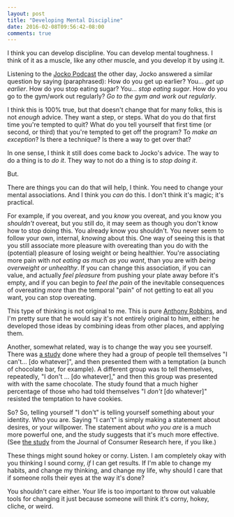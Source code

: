 ```yaml
---
layout: post
title: "Developing Mental Discipline"
date: 2016-02-08T09:56:42-08:00
comments: true
---
```

I think you can develop discipline. You can develop mental toughness. I think of it as a muscle, like any other muscle, and you develop it by using it.

Listening to the [Jocko Podcast](http://jockopodcast2.com/) the other day, Jocko answered a similar question by saying (paraphrased): How do you get up earlier? You... _get up earlier_. How do you stop eating sugar? You... _stop eating sugar_. How do you go to the gym/work out regularly? _Go to the gym and work out regularly_.

I think this is 100% true, but that doesn't change that for many folks, this is not _enough_ advice. They want a step, or steps. What do you do that first time you're tempted to quit? What do you tell yourself that first time (or second, or third) that you're tempted to get off the program? To _make an exception_? Is there a technique? Is there a way to get over that?

In one sense, I think it still does come back to Jocko's advice. The way to do a thing is to _do it_. They way to not do a thing is to _stop doing it_.

But.

There are things you can do that will help, I think. You need to change your mental associations. And I think you _can_ do this. I don't think it's magic; it's practical.

For example, if you overeat, and you _know_ you overeat, and you know you _shouldn't_ overeat, but you still do, it may seem as though you don't know how to stop doing this. You already know you shouldn't. You never seem to follow your own, internal, _knowing_ about this. One way of seeing this is that you still associate more pleasure with overeating than you do with the (potential) pleasure of losing weight or being healthier. You're associating more pain with _not eating as much as you want_, than you are with _being overweight or unhealthy_. If you can change this association, if you can value, and actually _feel pleasure_ from pushing your plate away before it's empty, and if you can begin to _feel the pain_ of the inevitable consequences of overeating _more_ than the temporal "pain" of not getting to eat all you want, you can stop overeating.

This type of thinking is not original to me. This is pure [Anthony Robbins](https://www.brainyquote.com/quotes/quotes/t/tonyrobbin147786.html), and I'm pretty sure that he would say it's not entirely original to him, either: he developed those ideas by combining ideas from other places, and applying them.

Another, somewhat related, way is to change the way you see yourself. There was [a study](http://www.ejcr.org/Curations-PDFs/Curations6/Patrick_Hagtvedt.pdf) done where they had a group of people tell themselves "I can't... [do whatever]", and then presented them with a temptation (a bunch of chocolate bar, for example). A different group was to tell themselves, repeatedly, "I don't ... [do whatever]," and then this group was presented with with the same chocolate. The study found that a much higher percentage of those who had told themselves "I _don't_ [do whatever]" resisted the temptation to have cookies.

So? So, telling yourself "I don't" is telling yourself something about your identity. Who you are. Saying "I can't" is simply making a statement about desires, or your willpower. The statement about _who you are_ is a much more powerful one, and the study suggests that it's much more effective. (See [the study](http://www.ejcr.org/Curations-PDFs/Curations6/Patrick_Hagtvedt.pdf) from the Journal of Consumer Research here, if you like.)

These things might sound hokey or corny. Listen. I am completely okay with you thinking I sound corny, _if_ I can get results. If I'm able to change my habits, and change my thinking, and change my life, why should I care that if someone rolls their eyes at the way it's done?

You shouldn't care either. Your life is too important to throw out valuable tools for changing it just because someone will think it's corny, hokey, cliche, or weird.
